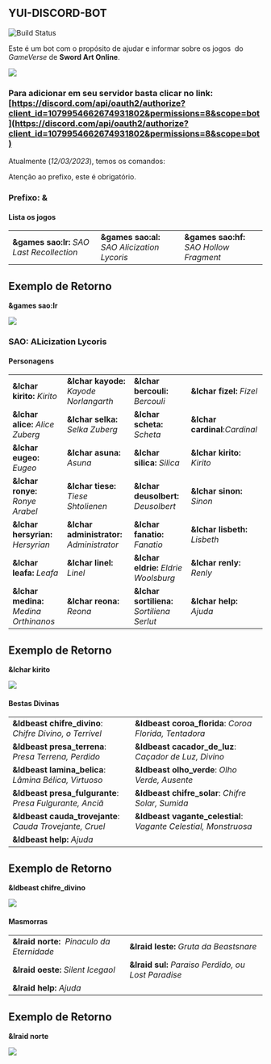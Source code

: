 ## YUI-DISCORD-BOT

![Build Status](https://travis-ci.org/montyanderson/construction.svg?branch=master)

Este é um bot com o propósito de ajudar e informar sobre os jogos  do _GameVerse_ de **Sword Art Online**.

![](https://33333.cdn.cke-cs.com/kSW7V9NHUXugvhoQeFaf/animations/bdfb2e07394099f9d7e0a2ff82216f0ba5032a983d21bc28.gif)

### Para adicionar em seu servidor basta clicar no link: [https://discord.com/api/oauth2/authorize?client_id=1079954662674931802&permissions=8&scope=bot](https://discord.com/api/oauth2/authorize?client_id=1079954662674931802&permissions=8&scope=bot)

Atualmente (_12/03/2023_), temos os comandos:

Atenção ao prefixo, este é obrigatório.

### **Prefixo: &**

#### **Lista os jogos**

<table><tbody><tr><td><strong>&amp;games sao:lr: </strong><i>SAO Last Recollection</i><strong>&nbsp;</strong></td><td><strong>&amp;games sao:al: </strong><i>SAO Alicization Lycoris</i><strong>&nbsp;</strong></td><td><strong>&amp;games sao:hf: </strong><i>SAO Hollow Fragment</i><strong>&nbsp;</strong></td></tr></tbody></table>

## Exemplo de Retorno

**&games sao:lr**

![](https://33333.cdn.cke-cs.com/kSW7V9NHUXugvhoQeFaf/images/364a452f46c93afb8948ca49c25897ac4cc8f64f47ba7d48.jpg)

### **SAO: ALicization Lycoris**

#### **Personagens**

<table><tbody><tr><td><strong>&amp;lchar kirito:</strong> <i>Kirito</i></td><td><strong>&amp;lchar kayode:</strong> <i>Kayode Norlangarth</i></td><td><strong>&amp;lchar bercouli:</strong> <i>Bercouli</i></td><td><strong>&amp;lchar fizel:</strong> <i>Fizel</i></td></tr><tr><td><strong>&amp;lchar alice:</strong> <i>Alice Zuberg</i></td><td><strong>&amp;lchar selka:</strong> <i>Selka Zuberg</i></td><td><strong>&amp;lchar scheta:</strong> <i>Scheta</i></td><td><strong>&amp;lchar cardinal</strong>:<i>Cardinal</i></td></tr><tr><td><strong>&amp;lchar eugeo:</strong> <i>Eugeo</i></td><td><strong>&amp;lchar asuna:</strong> <i>Asuna</i></td><td><strong>&amp;lchar silica:</strong> <i>Silica</i></td><td><strong>&amp;lchar kirito:</strong> <i>Kirito</i></td></tr><tr><td><strong>&amp;lchar ronye:</strong> <i>Ronye Arabel</i></td><td><strong>&amp;lchar tiese:</strong> <i>Tiese Shtolienen</i></td><td><strong>&amp;lchar deusolbert:</strong> <i>Deusolbert</i></td><td><strong>&amp;lchar sinon:</strong> <i>Sinon</i></td></tr><tr><td><strong>&amp;lchar hersyrian:</strong> <i>Hersyrian</i></td><td><strong>&amp;lchar administrator:</strong> <i>Administrator</i></td><td><strong>&amp;lchar fanatio:</strong> <i>Fanatio</i></td><td><strong>&amp;lchar lisbeth:</strong> <i>Lisbeth</i></td></tr><tr><td><strong>&amp;lchar leafa:</strong> <i>Leafa</i></td><td><strong>&amp;lchar linel:</strong> <i>Linel</i></td><td><strong>&amp;lchar eldrie:</strong> <i>Eldrie Woolsburg</i></td><td><strong>&amp;lchar renly:</strong> <i>Renly</i></td></tr><tr><td><strong>&amp;lchar medina:</strong> <i>Medina Orthinanos</i></td><td><strong>&amp;lchar reona:</strong> <i>Reona</i></td><td><strong>&amp;lchar sortiliena:</strong> <i>Sortiliena Serlut</i></td><td><strong>&amp;lchar help: </strong><i>Ajuda</i></td></tr></tbody></table>

## Exemplo de Retorno

**&lchar kirito**

![](https://33333.cdn.cke-cs.com/kSW7V9NHUXugvhoQeFaf/images/456d0fe59ea6645e0d3013a9318c9fa3d407e550b943b26e.jpg)

#### **Bestas Divinas**

<table><tbody><tr><td><strong>&amp;ldbeast chifre_divino</strong>: <i>Chifre Divino, o Terrível</i></td><td><strong>&amp;ldbeast coroa_florida</strong>: <i>Coroa Florida, Tentadora</i></td></tr><tr><td><strong>&amp;ldbeast presa_terrena</strong>: <i>Presa Terrena, Perdido</i></td><td><strong>&amp;ldbeast cacador_de_luz</strong>: <i>Caçador de Luz, Divino</i></td></tr><tr><td><strong>&amp;ldbeast lamina_belica</strong>: <i>Lâmina Bélica, Virtuoso</i></td><td><strong>&amp;ldbeast olho_verde</strong>: <i>Olho Verde, Ausente</i></td></tr><tr><td><strong>&amp;ldbeast presa_fulgurante</strong>: <i>Presa Fulgurante, Anciã</i></td><td><strong>&amp;ldbeast chifre_solar</strong>: <i>Chifre Solar, Sumida</i></td></tr><tr><td><strong>&amp;ldbeast cauda_trovejante</strong>: <i>Cauda Trovejante, Cruel</i></td><td><strong>&amp;ldbeast vagante_celestial</strong>: <i>Vagante Celestial, Monstruosa</i></td></tr><tr><td><strong>&amp;ldbeast help: </strong><i>Ajuda</i></td><td>&nbsp;</td></tr></tbody></table>

## Exemplo de Retorno

**&ldbeast chifre\_divino**

![](https://33333.cdn.cke-cs.com/kSW7V9NHUXugvhoQeFaf/images/0e8681c9cbc7e4b9b9b53b700bcd7382705a5685d1c270e6.jpg)

#### **Masmorras**

<table><tbody><tr><td><strong>&amp;lraid norte: &nbsp;</strong><i>Pinaculo da Eternidade</i></td><td><strong>&amp;lraid leste: </strong><i>Gruta da Beastsnare</i></td></tr><tr><td><strong>&amp;lraid oeste: </strong><i>Silent Icegaol</i></td><td><strong>&amp;lraid sul: </strong><i>Paraiso Perdido, ou Lost Paradise</i></td></tr><tr><td><strong>&amp;lraid help: </strong><i>Ajuda</i></td><td>&nbsp;</td></tr></tbody></table>

## Exemplo de Retorno

**&lraid norte**

![](https://33333.cdn.cke-cs.com/kSW7V9NHUXugvhoQeFaf/images/89d6a0d062e04fdd0206e2f691d69ba26f25b553ebfae622.jpg)

